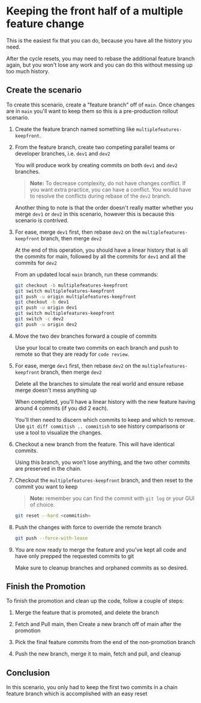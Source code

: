 # Keeping the front half of a multiple feature change

This is the easiest fix that you can do, because you have all the history you need.

After the cycle resets, you may need to rebase the additional feature branch again, but you won't lose any work and you can do this without messing up too much history.

## Create the scenario

To create this scenario, create a "feature branch" off of `main`.  Once changes are in `main` you'll want to keep them so this is a pre-production rollout scenario. 

1. Create the feature branch named something like `multiplefeatures-keepfront`.

1. From the feature branch, create two competing parallel teams or developer branches, i.e. `dev1` and `dev2`

    You will produce work by creating commits on both `dev1` and `dev2` branches.  

    >**Note:** To decrease complexity, do not have changes conflict. If you want extra practice, you can have a conflict.  You would have to resolve the conflicts during rebase of the `dev2` branch.

    Another thing to note is that the order doesn't really matter whether you merge `dev1` or `dev2` in this scenario, however this is because this scenario is contrived.

1. For ease, merge `dev1` first, then rebase `dev2` on the `multiplefeatures-keepfront` branch, then merge `dev2`

    At the end of this operation, you should have a linear history that is all the commits for main, followed by all the commits for `dev1` and all the commits for `dev2`

    From an updated local `main` branch, run these commands:

    ```bash
    git checkout -b multiplefeatures-keepfront
    git switch multiplefeatures-keepfront
    git push -u origin multiplefeatures-keepfront
    git checkout -b dev1
    git push -u origin dev1
    git switch multiplefeatures-keepfront
    git switch -c dev2
    git push -u origin dev2
    ```
1. Move the two dev branches forward a couple of commits

    Use your local to create two commits on each branch and push to remote so that they are ready for `code review`.
    
1. For ease, merge `dev1` first, then rebase `dev2` on the `multiplefeatures-keepfront` branch, then merge `dev2`

    Delete all the branches to simulate the real world and ensure rebase merge doesn't mess anything up

    When completed, you'll have a linear history with the new feature having around 4 commits (if you did 2 each).

    You'll then need to discern which commits to keep and which to remove.  Use `git diff commitish .. commitish` to see history comparisons or use a tool to visualize the changes.

1. Checkout a new branch from the feature.  This will have identical commits.

    Using this branch, you won't lose anything, and the two other commits are preserved in the chain.

1. Checkout the `multiplefeatures-keepfront` branch, and then reset to the commit you want to keep

    >**Note:** remember you can find the commit with `git log` or your GUI of choice.

    ```bash
    git reset --hard <commitish>
    ```  

1. Push the changes with force to override the remote branch

    ```bash
    git push --force-with-lease
    ```  

1. You are now ready to merge the feature and you've kept all code and have only prepped the requested commits to git

    Make sure to cleanup branches and orphaned commits as so desired.

## Finish the Promotion

To finish the promotion and clean up the code, follow a couple of steps:

1. Merge the feature that is promoted, and delete the branch

1. Fetch and Pull main, then Create a new branch off of main after the promotion

1. Pick the final feature commits from the end of the non-promotion branch

1. Push the new branch, merge it to main, fetch and pull, and cleanup

## Conclusion

In this scenario, you only had to keep the first two commits in a chain feature branch which is accomplished with an easy reset
